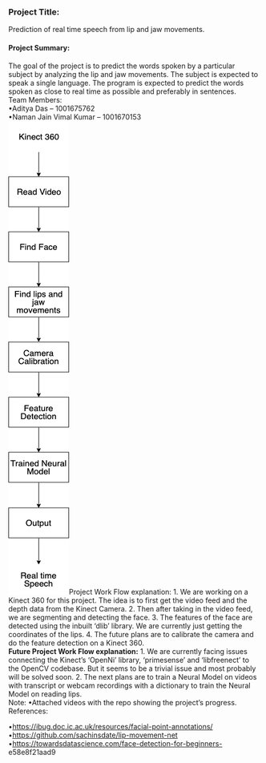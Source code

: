 <h3><b>Project Title:</b></h3>Prediction of real time speech from lip and jaw movements.
<h4>Project Summary:</h4>
The goal of the project is to predict the words spoken by a particular subject by analyzing the lip and jaw
movements. The subject is expected to speak a single language. The program is expected to predict the
words
spoken as close to real time as possible and preferably in sentences.
<br>
Team Members:<br>
•Aditya Das – 1001675762<br>
•Naman Jain Vimal Kumar – 1001670153
<br>
<img src="https://github.com/adityadas8888/Predict-lip-movements/blob/master/images/flow.png"
<b>Project Work Flow explanation:</b>
1. We are working on a Kinect 360 for this project. The idea is to first get the
video feed and the depth data from the Kinect Camera.
2. Then after taking in the video feed, we are segmenting and detecting the
face.
3. The features of the face are detected using the inbuilt ‘dlib’ library. We are
currently just getting the coordinates of the lips.
4. The future plans are to calibrate the camera and do the feature detection on
a Kinect 360.
 <br>
<b>Future Project Work Flow explanation:</b>
1. We are currently facing issues connecting the Kinect’s ‘OpenNi’ library,
‘primesense’ and ‘libfreenect’ to the OpenCV codebase. But it seems to be a
trivial issue and most probably will be solved soon.
2. The next plans are to train a Neural Model on videos with transcript or
webcam recordings with a dictionary to train the Neural Model on reading
lips.
 <br>
Note:
•Attached videos with the repo showing the project’s progress.
<br>
References:

•https://ibug.doc.ic.ac.uk/resources/facial-point-annotations/<br>
•https://github.com/sachinsdate/lip-movement-net<br>
•https://towardsdatascience.com/face-detection-for-beginners-<br>
e58e8f21aad9
